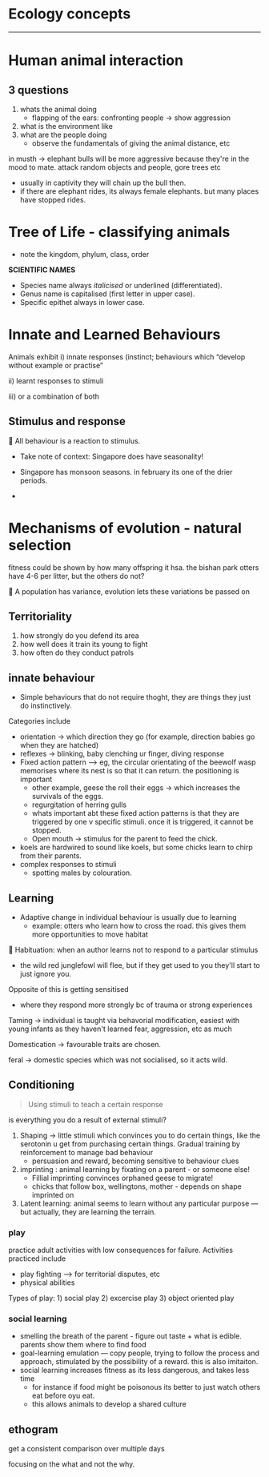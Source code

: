 # Ecology concepts

---

# Human animal interaction

## 3 questions

1. whats the animal doing
    - flapping of the ears: confronting people → show aggression
2. what is the environment like
3. what are the people doing
    - observe the fundamentals of giving the animal distance, etc

in musth → elephant bulls will be more aggressive because they're in the mood to mate. attack random objects and people, gore trees etc

- usually in captivity they will chain up the bull then.
- if there are elephant rides, its always female elephants. but many places have stopped rides.

# Tree of Life - classifying animals

- note the kingdom, phylum, class, order

**SCIENTIFIC NAMES**

- Species name always *italicised* or underlined (differentiated).
- Genus name is capitalised (first letter in upper case).
- Specific epithet always in lower case.

# Innate and Learned Behaviours

Animals exhibit
i) innate responses (instinct; behaviours which “develop without example or practise”

ii) learnt responses to stimuli

iii) or a combination of both

## Stimulus and response

<aside>
🧠 All behaviour is a reaction to stimulus.

</aside>

- Take note of context: Singapore does have seasonality!
- Singapore has monsoon seasons. in february its one of the drier periods.

-

# Mechanisms of evolution - natural selection

fitness could be shown by how many offspring it hsa. the bishan park otters have 4-6 per litter, but the others do not?

<aside>
📌 A population has variance, evolution lets these variations be passed on

</aside>

## Territoriality

1. how strongly do you defend its area
2. how well does it train its young to fight
3. how often do they conduct patrols

## innate behaviour

- Simple behaviours that do not require thoght, they are things they just do instinctively.

Categories include

- orientation → which direction they go (for example, direction babies go when they are  hatched)
- reflexes → blinking, baby clenching ur finger, diving response
- Fixed action pattern —> eg, the circular orientating of the beewolf wasp memorises where its nest is so that it can return. the positioning is important
  - other example, geese the roll their eggs → which increases the survivals of the eggs.
  - regurgitation of herring gulls
  - whats important abt these fixed action patterns is that they are triggered by one v specific stimuli. once it is triggered, it cannot be stopped.
  - Open mouth → stimulus for the parent to feed the chick.
- koels are hardwired to sound like koels, but some chicks learn to chirp from their parents.
- complex responses to stimuli
  - spotting males by colouration.

## Learning

- Adaptive change in individual behaviour is usually due to learning
  - example: otters who learn how to cross the road. this gives them more opportunities to move habitat

<aside>
📌 Habituation: when an author learns not to respond to a particular stimulus

</aside>

- the wild red junglefowl will flee, but if they get used to you they'll start to just ignore you.

Opposite of this is getting sensitised

- where they respond more strongly bc of trauma or strong experiences

Taming → individual is taught via behavorial modification, easiest with young infants as they haven't learned fear, aggression, etc as much

Domestication → favourable traits are chosen.

feral → domestic species which was not socialised, so it acts wild.

## Conditioning

> Using stimuli to teach a certain response
>

is everything you do a result of external stimuli?

1. Shaping → little stimuli which convinces you to do certain things, like the serotonin u get from purchasing certain things. Gradual training by reinforcement to manage bad behaviour
    - persuasion and reward, becoming sensitive to behaviour clues
2. imprinting : animal learning by fixating on a parent - or someone else!
    - Fillial imprinting convinces orphaned geese to migrate!
    - chicks that follow box, wellingtons, mother - depends on shape imprinted on
3. Latent learning: animal seems to learn without any particular purpose — but actually, they are learning the terrain.

### play

practice adult activities with low consequences for failure. Activities practiced include

- play fighting —> for territorial disputes, etc
- physical abilities

Types of play: 1) social play 2) excercise play 3) object oriented play

### social learning

- smelling the breath of the parent - figure out taste + what is edible. parents show them where to find food
- goal-learning emulation — copy people, trying to follow the process and approach, stimulated by the possibility of a reward. this is also imitaiton.
- social learning increases fitness as its less dangerous, and takes less time
  - for instance if food might be poisonous its better to just watch others eat before oyu eat.
  - this allows animals to develop a shared culture

## ethogram

get a consistent comparison over multiple days

focusing on the what and not the why.
